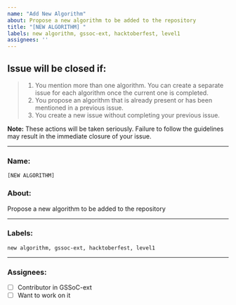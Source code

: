```yaml
---
name: "Add New Algorithm"
about: Propose a new algorithm to be added to the repository
title: "[NEW ALGORITHM] "
labels: new algorithm, gssoc-ext, hacktoberfest, level1
assignees: ''
---
```


## Issue will be closed if:

> 1) You mention more than one algorithm. You can create a separate issue for each algorithm once the current one is completed.  
> 2) You propose an algorithm that is already present or has been mentioned in a previous issue.  
> 3) You create a new issue without completing your previous issue.

**Note:** These actions will be taken seriously. Failure to follow the guidelines may result in the immediate closure of your issue.

---

### Name:  
```[NEW ALGORITHM]```  

### About:  
Propose a new algorithm to be added to the repository

---

### Labels:  
```new algorithm, gssoc-ext, hacktoberfest, level1```

---

### Assignees:  
- [ ] Contributor in GSSoC-ext
- [ ] Want to work on it
